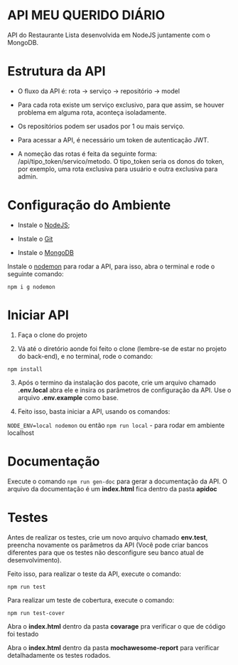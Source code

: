 # API MEU QUERIDO DIÁRIO

API do Restaurante Lista desenvolvida em NodeJS juntamente com o MongoDB.

# Estrutura da API

- O fluxo da API é: rota -> serviço -> repositório -> model

- Para cada rota existe um serviço exclusivo, para que assim, se houver problema em alguma rota, aconteça isoladamente.

- Os repositórios podem ser usados por 1 ou mais serviço.

- Para acessar a API, é necessário um token de autenticação JWT.

- A nomeção das rotas é feita da seguinte forma: /api/tipo_token/servico/metodo. O tipo_token seria os donos do token, por exemplo, uma rota exclusiva para usuário e outra exclusiva para admin.

  
# Configuração do Ambiente

- Instale o [NodeJS](https://nodejs.org/en/);

- Instale o [Git](https://git-scm.com/downloads)

- Instale o [MongoDB](https://www.mongodb.com/try/download/community)

Instale o [nodemon](https://www.npmjs.com/package/nodemon) para rodar a API, para isso, abra o terminal e rode o seguinte comando:

`npm i g nodemon`

# Iniciar API

1) Faça o clone do projeto

2) Vá até o diretório aonde foi feito o clone (lembre-se de estar no projeto do back-end), e no terminal, rode o comando:

`npm install`

3) Após o termino da instalação dos pacote, crie um arquivo chamado **.env.local** abra ele e insira os parâmetros de configuração da API. Use o arquivo **.env.example** como base.

4) Feito isso, basta iniciar a API, usando os comandos:

`NODE_ENV=local nodemon` ou então `npm run local` - para rodar em ambiente localhost

# Documentação

Execute o comando `npm run gen-doc` para gerar a documentação da API. O arquivo da documentação é um **index.html** fica dentro da pasta **apidoc**

# Testes

Antes de realizar os testes, crie um novo arquivo chamado **env.test**, preencha novamente os parâmetros da API (Você pode criar bancos diferentes para que os testes não desconfigure seu banco atual de desenvolvimento).

Feito isso, para realizar o teste da API, execute o comando:

`npm run test`

Para realizar um teste de cobertura, execute o comando:

`npm run test-cover`

Abra o **index.html** dentro da pasta **covarage** pra verificar o que de código foi testado

Abra o **index.html** dentro da pasta **mochawesome-report** para verificar detalhadamente os testes rodados.

